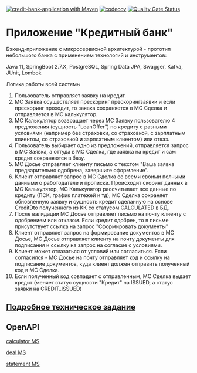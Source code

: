 [![credit-bank-application with Maven](https://github.com/AlekseiPetrovJ/credit-bank-application/actions/workflows/maven.yml/badge.svg)](https://github.com/AlekseiPetrovJ/credit-bank-application/actions/workflows/maven.yml)
[![codecov](https://codecov.io/github/AlekseiPetrovJ/credit-bank-application/graph/badge.svg?token=WT9E6AMI6O)](https://codecov.io/github/AlekseiPetrovJ/credit-bank-application)
[![Quality Gate Status](https://sonarcloud.io/api/project_badges/measure?project=AlekseiPetrovJ_credit-bank-application&metric=alert_status)](https://sonarcloud.io/summary/new_code?id=AlekseiPetrovJ_credit-bank-application)
# Приложение "Кредитный банк"

Бэкенд-приложение с микросервисной архитектурой - прототип небольшого банка с применением технологий и инструментов:

Java 11, SpringBoot 2.7.Х, PostgreSQL, Spring Data JPA, Swagger, Kafka, JUnit, Lombok

Логика работы всей системы
1. Пользователь отправляет заявку на кредит.
2. МС Заявка осуществляет прескоринг прескорингзаявки и если прескоринг проходит, то заявка сохраняется в МС Сделка и отправляется в МС калькулятор.
3. МС Калькулятор возвращает через МС Заявку пользователю 4 предложения (сущность "LoanOffer") по кредиту с разными условиями (например без страховки, со страховкой, с зарплатным клиентом, со страховкой и зарплатным клиентом) или отказ.
4. Пользователь выбирает одно из предложений, отправляется запрос в МС Заявка, а оттуда в МС Сделка, где заявка на кредит и сам кредит сохраняются в базу.
5. МС Досье отправляет клиенту письмо с текстом "Ваша заявка предварительно одобрена, завершите оформление".
6. Клиент отправляет запрос в МС Сделка со всеми своими полными данными о работодателе и прописке.
   Происходит скоринг данных в МС Калькулятор, МС Калькулятор рассчитывает все данные по кредиту (ПСК, график платежей и тд), МС Сделка сохраняет обновленную заявку и сущность кредит сделанную на основе CreditDto полученного из КК со статусом CALCULATED в БД.
7. После валидации МС Досье отправляет письмо на почту клиенту с одобрением или отказом.
   Если кредит одобрен, то в письме присутствует ссылка на запрос "Сформировать документы"
8. Клиент отправляет запрос на формирование документов в МС Досье, МС Досье отправляет клиенту на почту документы для подписания и ссылку на запрос на согласие с условиями.
9. Клиент может отказаться от условий или согласиться.
   Если согласился - МС Досье на почту отправляет код и ссылку на подписание документов, куда клиент должен отправить полученный код в МС Сделка.
10. Если полученный код совпадает с отправленным, МС Сделка выдает кредит (меняет статус сущности "Кредит" на ISSUED, а статус заявки на CREDIT_ISSUED)

## [Подробное техническое задание](technical_specifications)

## OpenAPI
[calculator MS](http://127.0.0.1:8084/swagger-ui/index.html)

[deal MS](http://localhost:8081/swagger-ui/index.html)

[statement MS](http://localhost:8082/swagger-ui/index.html)